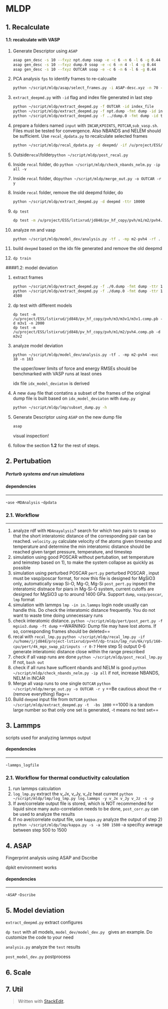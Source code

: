 # MLDP

## 1. Recalculate

#### 1.1:  recalculate with VASP

1. Generate Descriptor using `ASAP`

   ```bash
   asap gen_desc -s 10 --fxyz npt.dump soap -e -c 6 -n 6 -l 6 -g 0.44
   asap gen_desc -s 10 --fxyz dump.0 soap -e -c 6 -n 4 -l 4 -g 0.44
   asap gen_desc -s 10 --fxyz OUTCAR soap -e -c 6 -n 6 -l 6 -g 0.44
   ```

2. PCA analysis `fps` to identify frames to re-calcualte

   ```bash
   python ~/script/mldp/asap/select_frames.py -i ASAP-desc.xyz -n 70 -s 10
   ```

3. `extract_deepmd.py` with `-id` flag and index file generated in last step

   ```bash
   python ~/script/mldp/extract_deepmd.py -f OUTCAR -id index_file
   python ~/script/mldp/extract_deepmd.py -f npt.dump -fmt dump -id index_file
   python ~/script/mldp/extract_deepmd.py -f ../dump.0 -fmt dump -id test-frame-select-fps-n-70.index -t 4000 -st
   ```

4. prepare a folders named `input` with `INCAR`,`KPOINTS`, `POTCAR`,`sub_vasp.sh`. Files must be tested for convergence. Also NBANDS and NELEM should be sufficient. Use `recal_dpdata.py` to recalculate selected frames

   ```bash
   python ~/script/mldp/recal_dpdata.py -d deepmd/ -if /u/project/ESS/lstixrud/jd848/metad/pvh/inputs/inputs_
   ```

5. Outside`recal`folder`python ~/script/mldp/post_recal.py` 

6. Inside `recal` folder, do `python ~/script/mldp/check_nbands_nelm.py -ip all -v`

7. Inside `recal` folder, do`python ~/script/mldp/merge_out.py -o OUTCAR -r y`

8. Inside `recal` folder, remove the old deepmd folder, do 

   ````bash
   python ~/script/mldp/extract_deepmd.py -d deepmd -ttr 10000
   ````

9. `dp test`

   ```bash
   dp test -m /u/project/ESS/lstixrud/jd848/pv_hf_copy/pvh/m1/m2/pvh4.comp.pb -d m2-pvh4
   ```

10. analyze nn and vasp

    ```bash
    python ~/script/mldp/model_dev/analysis.py -tf . -mp m2-pvh4 -rf . -euc 10 -n 163
    ```

11. build `deepmd` based on the idx file generated and remove the old deepmd

12. `dp train `



####1.2:  model deviation

1. extract frames

   ```bash
   python ~/script/mldp/extract_deepmd.py -f ./0.dump -fmt dump -ttr 1000000 -st -t 6500 
   python ~/script/mldp/extract_deepmd.py -f ./dump.0 -fmt dump -ttr 1000000 -t 3000 -st
   4500
   
   ```

2. dp test with different models

   ```
   dp test -m /u/project/ESS/lstixrud/jd848/pv_hf_copy/pvh/m3/m3v1/m3v1.comp.pb -d m3v1 -n 2000
   dp test -m /u/project/ESS/lstixrud/jd848/pv_hf_copy/pvh/m1/m2/pvh4.comp.pb -d m3v2
   ```

3. analyze model deviation

   ```
   python ~/script/mldp/model_dev/analysis.py -tf . -mp m2-pvh4 -euc 10 -n 163
   ```

   the upper/lower limits of force and energy RMSEs should be benchmarked with VASP runs at least ones

   idx file `idx_model_deviaton` is derived

4. A new `dump` file that contatins a subset of the frames of the original dump file is built based on  `idx_model_deviaton`  with `dump.py`

   ```bash
   python ~/script/mldp/lmp/subset_dump.py -h
   ```

   

5. Generate Descriptor using `ASAP` on the new dump file

   ```bash
   asap
   ```

   visual inspection!

6. follow the section **1.2** for the rest of steps.

   

## 2. Pertubation

##### Perturb systems and run simulations
#### dependencies
---------------------------
-`ase`
-`MDAnalysis`
-`dpdata`

### 2.1. Workflow
---------------------------
1. analyze rdf with `MDAnayalysis`? search for which two pairs to swap so that the short interatomic distance of the corresponding pair can be reached. `velocity.py` calculate velocity of the atoms given timestep and temperature and determine the min interatomic distance should be reached given target pressure, temperature, and timestep
2. simulation using good POSCAR without pertubation, set temperature and teimstep based on 1), to make the system collapse as quickly as possible
3. simulation using perturbed POSCAR
`pert.py` perturbed POSCAR , input must be vasp/poscar format, for now this file is designed for MgSiO3 only, automatically swap Si-O, Mg-O, Mg-Si
`post_pert.py` inpsect the interatomic distnace for piars in Mg-Si-O system, current cutoffs are designed for MgSiO3 up to around 1400 GPa. Support `dump`, `vasp/poscar`, `lmp` format
4. simulation with lammps
```lmp -in in.lammps``` login node usually can handle this. Do check the interatomic distance frequently. You do not want to waste time doing unnecessary runs
5. check interatomic distance.
  ```python ~/script/mldp/pert/post_pert.py -f mgsio3.dump -ft dump```
    ==WARNING: Dump file may have lost atoms. If so, corresponding frames should be deleted==
6. recal with `recal_lmp.py`
```python ~/script/mldp/recal_lmp.py -if /u/home/j/jd848/project-lstixrud/pv+hf/dp-train/lmp_run/6k/rp5/160-cpu/pert/4k_mgo_swap_p2/inputs -r 0-7```
Here step 5) output 0-6 generate interatomic distance close within the range prescribed
7. check if all vasp runs are done
```python ~/script/mldp/post_recal_lmp.py```
If not, `bash out`
8. check if all runs have sufficent nbands and NELM is good
```python ~/script/mldp/check_nbands_nelm.py -ip all```
if not, increase NBANDS, NELM in INCAR
9. Merge all vasp runs to one single `OUTCAR`
  ```python ~/script/mldp/merge_out.py -o OUTCAR -r y``` 
    ==Be cautious about the -r (remove everything) flag==
10. Build `deepmd` input file from `OUTCAR`
  ```python ~/script/mldp/extract_deepmd.py -t  -bs 1000```
    ==1000 is a random large number so that only one set is generated, -t means no test set==


## 3. Lammps
scripts used for analyzing lammps output
#### dependencies
---------------------------
-`lammps_logfile`
### 2.1. Workflow for thermal conductivity calculation
1. run lammps calculation 
2. `log_lmp.py` extract the v_Jx, v_Jy, v_Jz heat current 
```python ~/script/mldp/lmp/log_lmp.py log.lammps -y v_Jx v_Jy v_Jz -s -p```
4. If ave/correlate output file is stored, which is NOT recommended for liquid since many auto-correlation needs to be done, `post_corr.py` can be used to analyze the results
5. If no ave/correlate output file, use `kappa.py` analyze the output of step 2)
```python ~/script/mldp/lmp/kappa.py -s -a 500 1500```
-a specifcy average between step 500 to 1500
 ## 4. ASAP
Fingerprint analysis using ASAP and Dscribe

dpkit environment works

#### dependencies
---------------------------
-`ASAP`
-`Dscribe`

## 5. Model deviation 

`extract_deepmd.py` extract configures

`dp test` with all models, `model_dev/model_dev.py ` gives an example. Do customize the code to your need

`analysis.py` analyze the `test` results

`post_model_dev.py` postprocess 



## 6. Scale

## 7. Util
> Written with [StackEdit](https://stackedit.io/).
